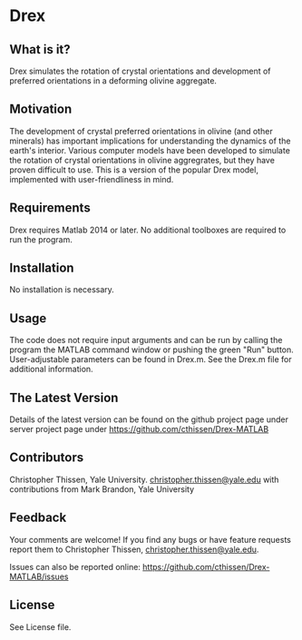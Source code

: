 # Drex #

What is it? 
----------------- 
Drex simulates the rotation of crystal orientations and development of preferred orientations in a deforming olivine aggregate.


Motivation
------------------ 
The development of crystal preferred orientations in olivine (and other minerals) has important implications for understanding the dynamics of the earth's interior. Various computer models have been developed to simulate the rotation of crystal orientations in olivine aggregrates, but they have proven difficult to use. This is a version of the popular Drex model, implemented with user-friendliness in mind. 


Requirements
------------------ 
Drex requires Matlab 2014 or later. No additional toolboxes are required to run the program. 


Installation
------------------ 
No installation is necessary.


Usage
------------------ 
The code does not require input arguments and can be run by calling the program the MATLAB command window or pushing the green "Run" button. User-adjustable parameters can be found in Drex.m. See the Drex.m file for additional information.


The Latest Version
------------------ 
Details of the latest version can be found on the github project page under 
  server project page under https://github.com/cthissen/Drex-MATLAB


Contributors
------------------ 
Christopher Thissen, Yale University. christopher.thissen@yale.edu
with contributions from Mark Brandon, Yale University


Feedback
------------------ 
Your comments are welcome! If you find any bugs or have feature requests report them to
Christopher Thissen, christopher.thissen@yale.edu. 

Issues can also be reported online: https://github.com/cthissen/Drex-MATLAB/issues



License
------------------ 
See License file.

